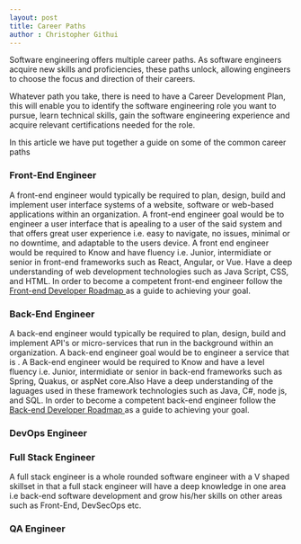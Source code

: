 ```yaml
---
layout: post
title: Career Paths
author : Christopher Githui
---
```

Software engineering offers multiple career paths. As software engineers acquire new skills and proficiencies, these paths unlock, allowing engineers to choose the focus and direction of their careers.

Whatever path you take, there is need to have a Career Development Plan, this will enable you to identify the software engineering role you want to pursue, learn technical skills, gain the software engineering experience and acquire relevant certifications needed for the role.

In this article we have put together a guide on some of the common career paths 

### Front-End Engineer
A front-end engineer would typically be required to plan, design, build and implement user interface systems of a website, software or web-based applications within an organization. A front-end engineer goal would be to engineer a user interface that is apealing to a user of the said system and that offers great user experience i.e. easy to navigate, no issues, minimal or no downtime, and adaptable to the users device. 
A front end engineer would be required to Know and have fluency i.e. Junior, intermidiate or senior in front-end frameworks such as React, Angular, or Vue. Have a deep understanding of web development technologies such as Java Script, CSS, and HTML.
In order to become a competent front-end engineer follow the [Front-end Developer Roadmap ](https://roadmap.sh/frontend 'Front-end Developer Roadmap') as a guide to achieving your goal.

### Back-End Engineer
A back-end engineer would typically be required to plan, design, build and implement API's or micro-services that run in the background within an organization. A back-end engineer goal would be to engineer a service that is  . 
A Back-end engineer would be required to Know and have a level fluency i.e. Junior, intermidiate or senior in back-end frameworks such as Spring, Quakus, or aspNet core.Also Have a deep understanding of the laguages used in these framework technologies such as Java, C#, node js, and SQL.
In order to become a competent back-end engineer follow the [Back-end Developer Roadmap ](https://roadmap.sh/spring-boot 'Front-end Developer Roadmap') as a guide to achieving your goal.

### DevOps Engineer


### Full Stack Engineer
A full stack engineer is a whole rounded software engineer with a V shaped skillset in that a full stack engineer will have a deep knowledge in one area i.e back-end software development and grow his/her skills on other areas such as Front-End, DevSecOps etc. 

### QA Engineer


